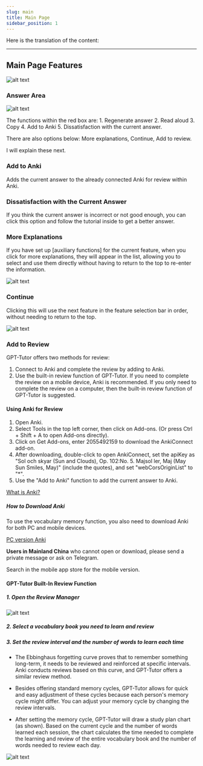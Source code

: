 ```yaml
---
slug: main
title: Main Page
sidebar_position: 1
---
```


Here is the translation of the content:

---

## Main Page Features

![alt text](image-18.png)

### Answer Area

![alt text](image-7.png)

The functions within the red box are: 1. Regenerate answer 2. Read aloud 3. Copy 4. Add to Anki 5. Dissatisfaction with the current answer.

There are also options below: More explanations, Continue, Add to review.

I will explain these next.

### Add to Anki

Adds the current answer to the already connected Anki for review within Anki.

### Dissatisfaction with the Current Answer

If you think the current answer is incorrect or not good enough, you can click this option and follow the tutorial inside to get a better answer.

### More Explanations

If you have set up [auxiliary functions] for the current feature, when you click for more explanations, they will appear in the list, allowing you to select and use them directly without having to return to the top to re-enter the information.

![alt text](image-20.png)

### Continue

Clicking this will use the next feature in the feature selection bar in order, without needing to return to the top.

![alt text](image-19.png)

### Add to Review

GPT-Tutor offers two methods for review:

1. Connect to Anki and complete the review by adding to Anki.
2. Use the built-in review function of GPT-Tutor. If you need to complete the review on a mobile device, Anki is recommended. If you only need to complete the review on a computer, then the built-in review function of GPT-Tutor is suggested.

#### Using Anki for Review

1. Open Anki.
2. Select Tools in the top left corner, then click on Add-ons. (Or press Ctrl + Shift + A to open Add-ons directly).
3. Click on Get Add-ons, enter 2055492159 to download the AnkiConnect add-on.
4. After downloading, double-click to open AnkiConnect, set the apiKey as "Sol och skyar (Sun and Clouds), Op. 102:No. 5. Majsol ler, Maj (May Sun Smiles, May)" (include the quotes), and set "webCorsOriginList" to "*".
5. Use the "Add to Anki" function to add the current answer to Anki.

[What is Anki?](https://sspai.com/post/65095)

##### How to Download Anki
To use the vocabulary memory function, you also need to download Anki for both PC and mobile devices.

[PC version Anki](https://apps.ankiweb.net/)

**Users in Mainland China** who cannot open or download, please send a private message or ask on Telegram.

Search in the mobile app store for the mobile version.

#### GPT-Tutor Built-In Review Function

##### 1. Open the Review Manager

![alt text](image-21.png)

##### 2. Select a vocabulary book you need to learn and review

##### 3. Set the review interval and the number of words to learn each time

- The Ebbinghaus forgetting curve proves that to remember something long-term, it needs to be reviewed and reinforced at specific intervals. Anki conducts reviews based on this curve, and GPT-Tutor offers a similar review method.

- Besides offering standard memory cycles, GPT-Tutor allows for quick and easy adjustment of these cycles because each person's memory cycle might differ. You can adjust your memory cycle by changing the review intervals.

- After setting the memory cycle, GPT-Tutor will draw a study plan chart (as shown). Based on the current cycle and the number of words learned each session, the chart calculates the time needed to complete the learning and review of the entire vocabulary book and the number of words needed to review each day.

![alt text](image-22.png)